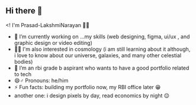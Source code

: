 ## Hi there 👋

<! I'm Prasad-LakshmiNarayan 🧑‍💻

- 🔭 I’m currently working on ...my skills (web designing, figma, ui/ux 
, and graphic design or video editing)
- 🌌🚀 I'm also interested in cosmology (i am still learning about it although, i love to know about our universe, galaxies, and many other celestial bodies)
- 🌱 I’m an rbi grade b aspirant who wants to have a good portfolio related to tech
- 😄♂️ Pronouns: he/him
- ⚡ Fun facts: building my portfolio now, my RBI office later 😁
- another one: i design pixels by day, read economics by night 😌

